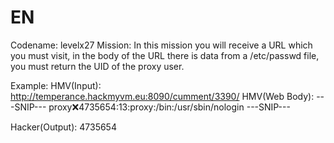 # EN
Codename: levelx27
Mission: In this mission you will receive a URL which you must visit, in the body of the
URL there is data from a /etc/passwd file, you must return the UID of the proxy user.

Example: 
HMV(Input): http://temperance.hackmyvm.eu:8090/cumment/3390/
HMV(Web Body): ---SNIP--- proxy:x:4735654:13:proxy:/bin:/usr/sbin/nologin ---SNIP---

Hacker(Output): 4735654
